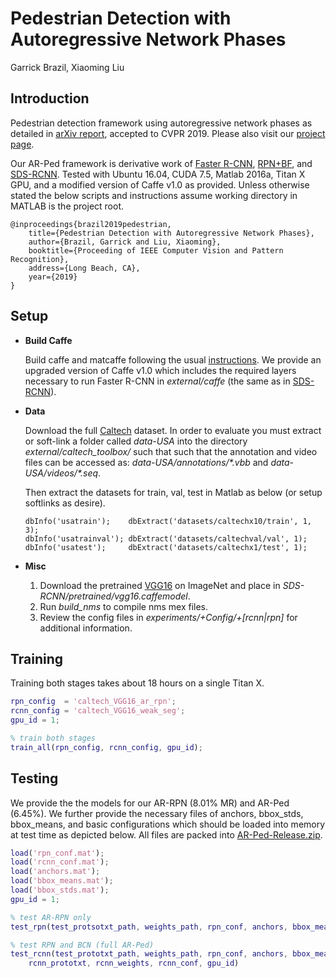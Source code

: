 # Pedestrian Detection with Autoregressive Network Phases

Garrick Brazil, Xiaoming Liu

## Introduction

Pedestrian detection framework using autoregressive network phases as detailed in [arXiv report](https://arxiv.org/abs/1812.00440), accepted to CVPR 2019. Please also visit our [project page](http://cvlab.cse.msu.edu/project-arped.html).

Our AR-Ped framework is derivative work of [Faster R-CNN](https://github.com/ShaoqingRen/faster_rcnn), [RPN+BF](https://github.com/zhangliliang/RPN_BF), and [SDS-RCNN](https://github.com/garrickbrazil/SDS-RCNN). Tested with Ubuntu 16.04, CUDA 7.5, Matlab 2016a, Titan X GPU, and a modified version of Caffe v1.0 as provided. Unless otherwise stated the below scripts and instructions assume working directory in MATLAB is the project root. 


    @inproceedings{brazil2019pedestrian,
        title={Pedestrian Detection with Autoregressive Network Phases},
        author={Brazil, Garrick and Liu, Xiaoming},
        booktitle={Proceeding of IEEE Computer Vision and Pattern Recognition},
        address={Long Beach, CA},
        year={2019}
    }
    

## Setup

- **Build Caffe**

    Build caffe and matcaffe following the usual [instructions](http://caffe.berkeleyvision.org/installation.html). We provide an upgraded version of Caffe v1.0 which includes the required layers necessary to run Faster R-CNN in *external/caffe* (the same as in [SDS-RCNN](https://github.com/garrickbrazil/SDS-RCNN)).

- **Data**

    Download the full [Caltech](http://www.vision.caltech.edu/Image_Datasets/CaltechPedestrians/) dataset. In order to evaluate you must extract or soft-link a folder called *data-USA* into the directory *external/caltech_toolbox/* such that such that the annotation and video files can be accessed as: *data-USA/annotations/\*.vbb* and *data-USA/videos/\*.seq*.

    Then extract the datasets for train, val, test in Matlab as below (or setup softlinks as desire). 

    ```
    dbInfo('usatrain');    dbExtract('datasets/caltechx10/train', 1, 3);
    dbInfo('usatrainval'); dbExtract('datasets/caltechval/val', 1);
    dbInfo('usatest');     dbExtract('datasets/caltechx1/test', 1);
    ```
- **Misc**
    1. Download the pretrained [VGG16](https://www.cse.msu.edu/computervision/vgg16.zip) on ImageNet and place in *SDS-RCNN/pretrained/vgg16.caffemodel*.
    1. Run *build_nms* to compile nms mex files.
    1. Review the config files in *experiments/+Config/+[rcnn|rpn]* for additional information.

## Training

Training both stages takes about 18 hours on a single Titan X.

``` matlab
rpn_config  = 'caltech_VGG16_ar_rpn';
rcnn_config	= 'caltech_VGG16_weak_seg';
gpu_id = 1;

% train both stages
train_all(rpn_config, rcnn_config, gpu_id);
```

## Testing

We provide the the models for our AR-RPN (8.01% MR) and AR-Ped (6.45%). We further provide the necessary files of anchors, bbox_stds, bbox_means, and basic configurations which should be loaded into memory at test time as depicted below. All files are packed into [AR-Ped-Release.zip](https://www.cse.msu.edu/computervision/AR-Ped-Release.zip).

``` matlab
load('rpn_conf.mat');
load('rcnn_conf.mat');
load('anchors.mat');
load('bbox_means.mat');
load('bbox_stds.mat');
gpu_id = 1;

% test AR-RPN only
test_rpn(test_protsotxt_path, weights_path, rpn_conf, anchors, bbox_means, bbox_stds, gpu_id)

% test RPN and BCN (full AR-Ped)
test_rcnn(test_prototxt_path, weights_path, rpn_conf, anchors, bbox_means, bbox_stds, ...
    rcnn_prototxt, rcnn_weights, rcnn_conf, gpu_id)

```
